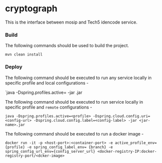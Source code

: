 # cryptograph
This is the interface between mosip and Tech5 idencode service.

### Build
The following commands should be used to build the project.

`mvn clean install`

### Deploy
The following command should be executed to run any service locally in specific profile and local configurations - 

`java -Dspring.profiles.active=<profile> -jar <jar-name>.jar

The following command should be executed to run service locally in specific profile and `remote` configurations - 

`java -Dspring.profiles.active=<profile> -Dspring.cloud.config.uri=<config-url> -Dspring.cloud.config.label=<config-label> -jar <jar-name>.jar`
  
 The following command should be executed to run a docker image - 

`docker run -it -p <host-port>:<container-port> -e active_profile_env={profile} -e spring_config_label_env= {branch} -e spring_config_url_env={config_server_url} <docker-registry-IP:docker-registry-port/<dcker-image>`


